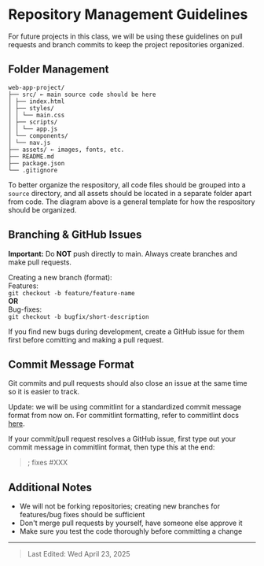 # Repository Management Guidelines

For future projects in this class, we will be using these guidelines on pull requests and branch commits to keep the project repositories organized.

## Folder Management

```plaintext  
web-app-project/  
├── src/ ← main source code should be here  
│ ├── index.html  
│ ├── styles/  
│ │ └── main.css  
│ ├── scripts/  
│ │ └── app.js  
│ └── components/  
│ └── nav.js  
├── assets/ ← images, fonts, etc.  
├── README.md  
├── package.json  
└── .gitignore  
```
To better organize the respository, all code files should be grouped into a `source` directory, and all assets should be located in a separate folder apart from code. The diagram above is a general template for how the respository should be organized.

## Branching & GitHub Issues

**Important:** Do **NOT** push directly to main. Always create branches and make pull requests.

Creating a new branch (format): <br />
Features: <br />
`git checkout -b feature/feature-name`<br />
**OR** <br />
Bug-fixes: <br />
`git checkout -b bugfix/short-description`

If you find new bugs during development, create a GitHub issue for them first before comitting and making a pull request.

## Commit Message Format

Git commits and pull requests should also close an issue at the same time so it is easier to track.

Update: we will be using commitlint for a standardized commit message format from now on. For commitlint formatting, refer to commitlint docs [here](https://github.com/conventional-changelog/commitlint?tab=readme-ov-file#what-is-commitlint).<br />

If your commit/pull request resolves a GitHub issue, first type out your commit message in commitlint format, then type this at the end: <br />

> <commitlint message>; fixes #XXX

## Additional Notes
- We will not be forking repositories; creating new branches for features/bug fixes should be sufficient
- Don't merge pull requests by yourself, have someone else approve it
- Make sure you test the code thoroughly before committing a change
<hr>

> Last Edited: Wed April 23, 2025
